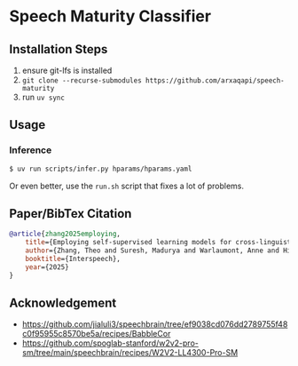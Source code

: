 # Speech Maturity Classifier

## Installation Steps
1. ensure git-lfs is installed
2. `git clone --recurse-submodules https://github.com/arxaqapi/speech-maturity`
3. run `uv sync`

## Usage

### Inference
```sh
$ uv run scripts/infer.py hparams/hparams.yaml
```
Or even better, use the `run.sh` script that fixes a lot of problems.

## Paper/BibTex Citation
```bibtex
@article{zhang2025employing,
    title={Employing self-supervised learning models for cross-linguistic child speech maturity classification},
    author={Zhang, Theo and Suresh, Madurya and Warlaumont, Anne and Hitczenko, Kasia and Cristia, Alejandrina and Cychosz, Margaret},
    booktitle={Interspeech},
    year={2025}
}
```

## Acknowledgement
- https://github.com/jialuli3/speechbrain/tree/ef9038cd076dd2789755f48c0f95955c8570be5a/recipes/BabbleCor
- https://github.com/spoglab-stanford/w2v2-pro-sm/tree/main/speechbrain/recipes/W2V2-LL4300-Pro-SM

